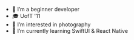 - 👋 I’m a beginner developer
- 🎓 UofT '11
- 👀 I’m interested in photography
- 🌱 I’m currently learning SwiftUI & React Native

<!---
simpleAshley/simpleAshley is a ✨ special ✨ repository because its `README.md` (this file) appears on your GitHub profile.
You can click the Preview link to take a look at your changes.
--->
